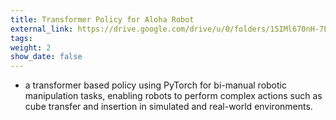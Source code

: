 ```yaml
---
title: Transformer Policy for Aloha Robot
external_link: https://drive.google.com/drive/u/0/folders/15IMl670nH-7Ln1oAfM3LpgCL-k2uVWAq
tags:
weight: 2
show_date: false
---
```


- a transformer based policy using PyTorch for bi-manual robotic manipulation tasks, enabling robots to perform complex actions such as cube transfer and insertion in simulated and real-world environments.
<!--more-->
